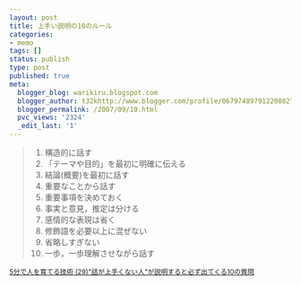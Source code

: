 ```yaml
---
layout: post
title: 上手い説明の10のルール
categories:
- memo
tags: []
status: publish
type: post
published: true
meta:
  blogger_blog: warikiru.blogspot.com
  blogger_author: t32khttp://www.blogger.com/profile/06797489791220082722noreply@blogger.com
  blogger_permalink: /2007/09/10.html
  pvc_views: '2324'
  _edit_last: '1'
---
```

<blockquote><ol><li>構造的に話す</li><li> 「テーマや目的」を最初に明確に伝える</li><li> 結論(概要)を最初に話す</li><li> 重要なことから話す</li><li> 重要事項を決めておく</li><li> 事実と意見，推定は分ける</li><li> 感情的な表現は省く</li><li> 修飾語を必要以上に混ぜない</li><li> 省略しすぎない</li><li> 一歩，一歩理解させながら話す</li></ol></blockquote><a href="http://itpro.nikkeibp.co.jp/article/Watcher/20070925/282832/"><span style="font-size:85%;">5分で人を育てる技術 (29)"話が上手くない人"が説明すると必ず出てくる10の質問</span></a>
